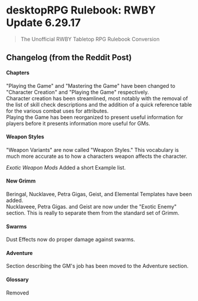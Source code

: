 # desktopRPG Rulebook: RWBY Update 6.29.17
> The Unofficial RWBY Tabletop RPG Rulebook Conversion

## Changelog (from the Reddit Post)

#### Chapters
"Playing the Game" and "Mastering the Game" have been changed to "Character Creation" and "Playing the Game" respectively.  
Character creation has been streamlined, most notably with the removal of the list of skill check descriptions and the addition of a quick reference table for the various combat uses for attributes.  
Playing the Game has been reorganized to present useful information for players before it presents information more useful for GMs.

#### Weapon Styles
"Weapon Variants" are now called "Weapon Styles." This vocabulary is much more accurate as to how a characters weapon affects the character.

*Exotic Weapon Mods* Added a short Example list.

#### New Grimm

Beringal, Nucklavee, Petra Gigas, Geist, and Elemental Templates have been added.  
Nucklaveee, Petra Gigas. and Geist are now under the "Exotic Enemy" section. This is really to separate them from the standard set of Grimm.

#### Swarms
Dust Effects now do proper damage against swarms.

#### Adventure
Section describing the GM's job has been moved to the Adventure section.

#### Glossary
Removed
